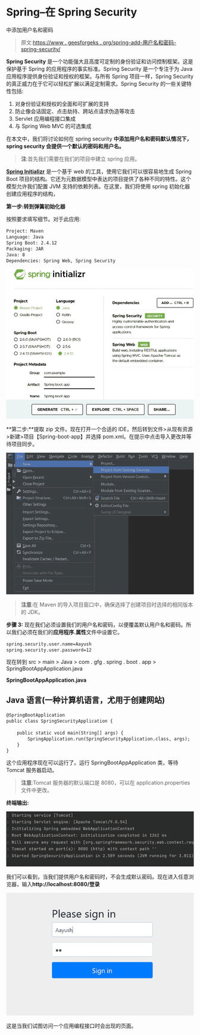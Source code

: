 # Spring–在 Spring Security

中添加用户名和密码

> 原文:[https://www . geesforgeks . org/spring-add-用户名和密码-spring-security/](https://www.geeksforgeeks.org/spring-add-user-name-and-password-in-spring-security/)

**Spring Security** 是一个功能强大且高度可定制的身份验证和访问控制框架。这是保护基于 Spring 的应用程序的事实标准。Spring Security 是一个专注于为 Java 应用程序提供身份验证和授权的框架。与所有 Spring 项目一样，Spring Security 的真正威力在于它可以轻松扩展以满足定制需求。Spring Security 的一些关键特性包括:

1.  对身份验证和授权的全面和可扩展的支持
2.  防止像会话固定、点击劫持、跨站点请求伪造等攻击
3.  Servlet 应用编程接口集成
4.  与 Spring Web MVC 的可选集成

在本文中，我们将讨论如何在 spring security **中添加用户名和密码默认情况下，spring security 会提供一个默认的密码和用户名。**

> **注**:首先我们需要在我们的项目中建立 spring 应用。

[**Spring Initializr**](https://www.geeksforgeeks.org/spring-initializr/) 是一个基于 web 的工具，使用它我们可以很容易地生成 Spring Boot 项目的结构。它还为元数据模型中表达的项目提供了各种不同的特性。这个模型允许我们配置 JVM 支持的依赖列表。在这里，我们将使用 spring 初始化器创建应用程序的结构，

**第一步:转到弹簧初始化器**

按照要求填写细节。对于此应用:

```
Project: Maven
Language: Java
Spring Boot: 2.4.12
Packaging: JAR
Java: 8
Dependencies: Spring Web, Spring Security
```

![](img/56491d5b07a7b31cc96ea9c9aeadbeef.png)

**第二步:**提取 zip 文件。现在打开一个合适的 IDE，然后转到文件>从现有资源>新建>项目【Spring-boot-app】并选择 pom.xml。在提示中点击导入更改并等待项目同步。

![](img/938bf65050c80f1ce86dbf17ba3d2b23.png)

> **注意**:在 Maven 的导入项目窗口中，确保选择了创建项目时选择的相同版本的 JDK。

**步骤 3:** 现在我们必须设置我们的用户名和密码，以便覆盖默认用户名和密码。所以我们必须在我们的**应用程序.属性**文件中设置它。

```
spring.security.user.name=Aayush
spring.security.user.password=12
```

现在转到 src > main > Java > com . gfg . spring . boot . app > SpringBootAppApplication.java

**SpringBootAppApplication.java**

## Java 语言(一种计算机语言，尤用于创建网站)

```
@SpringBootApplication
public class SpringSecurityApplication {

    public static void main(String[] args) {
        SpringApplication.run(SpringSecurityApplication.class, args);
    }
}
```

这个应用程序现在可以运行了。运行 SpringBootAppApplication 类，等待 Tomcat 服务器启动。

> **注意**:Tomcat 服务器的默认端口是 8080，可以在 application.properties 文件中更改。

**终端输出:**

![](img/a8384040d9e45a3f192d3c20c52a6df0.png)

我们可以看到，当我们提供用户名和密码时，不会生成默认密码。现在进入任意浏览器，输入**http://localhost:8080/登录**

![](img/329fb39597cbed4cba1a70cd2f8d0602.png)

这是当我们试图访问一个应用编程接口时会出现的页面。